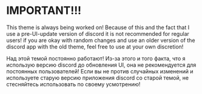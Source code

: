 # IMPORTANT!!! 

This theme is always being worked on! Because of this and the fact that I use a pre-UI-update version of discord it is not recommended for regular users! if you are okay with random changes and use an older version of the discord app with the old theme, feel free to use at your own discretion!

Над этой темой постоянно работают! Из-за этого и того факта, что я использую версию discord до обновления UI, она не рекомендуется для постоянных пользователей! Если вы не против случайных изменений и используете старую версию приложения discord со старой темой, не стесняйтесь использовать по своему усмотрению!
